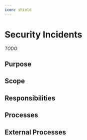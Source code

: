 ```yaml
---
icon: shield
---
```


# Security Incidents
_TODO_

## Purpose
## Scope
## Responsibilities
## Processes
## External Processes
